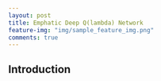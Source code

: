 ```yaml
---
layout: post
title: Emphatic Deep Q(lambda) Network
feature-img: "img/sample_feature_img.png"
comments: true
---
```


## Introduction
